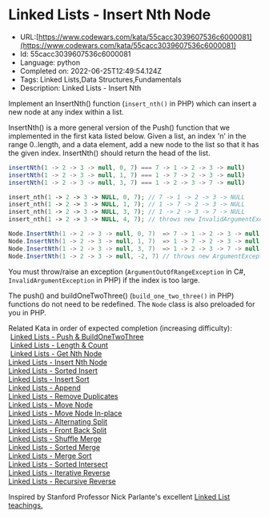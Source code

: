 # Linked Lists - Insert Nth Node

 - URL:[https://www.codewars.com/kata/55cacc3039607536c6000081](https://www.codewars.com/kata/55cacc3039607536c6000081)
 - Id: 55cacc3039607536c6000081
 - Language: python
 - Completed on: 2022-06-25T12:49:54.124Z
 - Tags: Linked Lists,Data Structures,Fundamentals
 - Description:
Linked Lists - Insert Nth

Implement an InsertNth() function (`insert_nth()` in PHP) which can insert a new node at any index within a list.

InsertNth() is a more general version of the Push() function that we implemented in the first kata listed below.  Given a list, an index 'n' in the range 0..length, and a data element, add a new node to the list so that it has the given index. InsertNth() should return the head of the list.

```javascript
insertNth(1 -> 2 -> 3 -> null, 0, 7) === 7 -> 1 -> 2 -> 3 -> null)
insertNth(1 -> 2 -> 3 -> null, 1, 7) === 1 -> 7 -> 2 -> 3 -> null)
insertNth(1 -> 2 -> 3 -> null, 3, 7) === 1 -> 2 -> 3 -> 7 -> null)
```

```php
insert_nth(1 -> 2 -> 3 -> NULL, 0, 7); // 7 -> 1 -> 2 -> 3 -> NULL
insert_nth(1 -> 2 -> 3 -> NULL, 1, 7); // 1 -> 7 -> 2 -> 3 -> NULL
insert_nth(1 -> 2 -> 3 -> NULL, 3, 7); // 1 -> 2 -> 3 -> 7 -> NULL
insert_nth(1 -> 2 -> 3 -> NULL, 4, 7); // throws new InvalidArgumentException
```

```csharp
Node.InsertNth(1 -> 2 -> 3 -> null, 0, 7)  => 7 -> 1 -> 2 -> 3 -> null
Node.InsertNth(1 -> 2 -> 3 -> null, 1, 7)  => 1 -> 7 -> 2 -> 3 -> null
Node.InsertNth(1 -> 2 -> 3 -> null, 3, 7)  => 1 -> 2 -> 3 -> 7 -> null
Node.InsertNth(1 -> 2 -> 3 -> null, -2, 7) // throws new ArgumentException
```

You must throw/raise an exception (`ArgumentOutOfRangeException` in C#, `InvalidArgumentException` in PHP) if the index is too large.

The push() and buildOneTwoThree() (`build_one_two_three()` in PHP) functions do not need to be redefined.  The `Node` class is also preloaded for you in PHP.

Related Kata in order of expected completion (increasing difficulty):<br>
 <a href="http://www.codewars.com/kata/linked-lists-push-and-buildonetwothree">Linked Lists - Push & BuildOneTwoThree</a><br>
 <a href="http://www.codewars.com/kata/linked-lists-length-and-count">Linked Lists - Length & Count</a><br>
 <a href="http://www.codewars.com/kata/linked-lists-get-nth-node">Linked Lists - Get Nth Node</a><br>
<a href="http://www.codewars.com/kata/linked-lists-insert-nth-node">Linked Lists - Insert Nth Node</a><br>
<a href="http://www.codewars.com/kata/linked-lists-sorted-insert">Linked Lists - Sorted Insert</a><br>
<a href="http://www.codewars.com/kata/linked-lists-insert-sort">Linked Lists - Insert Sort</a><br>
<a href="http://www.codewars.com/kata/linked-lists-append">Linked Lists - Append</a><br>
<a href="http://www.codewars.com/kata/linked-lists-remove-duplicates">Linked Lists - Remove Duplicates</a><br>
<a href="http://www.codewars.com/kata/linked-lists-move-node">Linked Lists - Move Node</a><br>
<a href="http://www.codewars.com/kata/linked-lists-move-node-in-place">Linked Lists - Move Node In-place</a><br>
<a href="http://www.codewars.com/kata/linked-lists-alternating-split">Linked Lists - Alternating Split</a><br>
<a href="http://www.codewars.com/kata/linked-lists-front-back-split">Linked Lists - Front Back Split</a><br>
<a href="http://www.codewars.com/kata/linked-lists-shuffle-merge">Linked Lists - Shuffle Merge</a><br>
<a href="http://www.codewars.com/kata/linked-lists-sorted-merge">Linked Lists - Sorted Merge</a><br>
<a href="http://www.codewars.com/kata/linked-lists-merge-sort">Linked Lists - Merge Sort</a><br>
<a href="http://www.codewars.com/kata/linked-lists-sorted-intersect">Linked Lists - Sorted Intersect</a><br>
<a href="http://www.codewars.com/kata/linked-lists-iterative-reverse">Linked Lists - Iterative Reverse</a><br>
<a href="http://www.codewars.com/kata/linked-lists-recursive-reverse">Linked Lists - Recursive Reverse</a><br>

Inspired by Stanford Professor Nick Parlante's excellent [Linked List teachings.](http://cslibrary.stanford.edu/103/LinkedListBasics.pdf)

